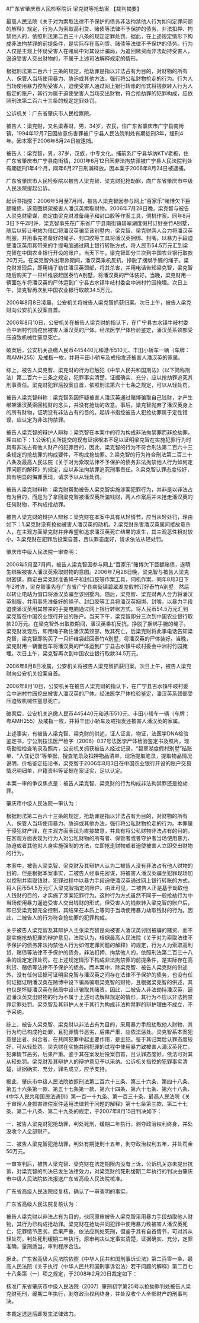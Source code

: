 #广东省肇庆市人民检察院诉 梁克财等抢劫案 
【裁判摘要】

最高人民法院《关于对为索取法律不予保护的债务非法拘禁他人行为如何定罪问题的解释》规定，行为人为索取高利贷、赌债等法律不予保护的债务，非法扣押、拘禁他人的，依照刑法第二百三十八条的规定定罪处罚。据此，在上述规定情形下构成非法拘禁罪的前提条件，是实际存在高利贷、赌债等法律不予保护的债务。行为人仅是主观上怀疑受害人在赌局中对其设计骗局，为追回赌资而非法劫持受害人，逼迫受害人交出财物的，不属于上述司法解释规定的情形。

根据刑法第二百六十三条的规定，抢劫罪是指以非法占有为目的，对财物的所有人、保管人当场使用暴力、胁迫或其他方法，强行将公私财物抢走的行为。行为人当场使用暴力控制受害人，迫使受害人通过网上银行转账的形式将钱款转入行为人指定的账户，其行为属于迫使受害人当场交出财物，符合抢劫罪的犯罪构成，应依照刑法第二百六十三条的规定定罪处罚。



公诉机关：广东省肇庆市人民检察院。

被告人：梁克财，又名梁春财，男，34岁，农民，住广东省肇庆市广宁县南街镇，1994年12月7日因故意伤害罪被广宁县人民法院判处有期徒刑3年，缓刑4年。因本案于2006年8月24日被逮捕。

被告人：梁克智，男，37岁，汉族，中专文化，捕前系广宁县华纳KTV老板，住广东省肇庆市广宁县南街镇，2001年6月12日因非法拘禁罪被广宁县人民法院判处有期徒刑1年4个月，同年6月27日刑满释放。因本案于2006年8月24日被逮捕。

广东省肇庆市人民检察院以被告人梁克智、梁克财犯抢劫罪，向广东省肇庆市中级人民法院提起公诉。

起诉书指控：2006年5月至7月间，被告人梁克智因参与网上“百家乐”赌博欠下巨额赌债，遂意图绑架被害人潘汉英索取财物。2006年7月28日晚，梁克智与被告人梁克财密谋，商定由梁克财准备绳子和封口胶等作案工具，伺机作案。同年8月3日下午2时许，梁克智事先在广东省广宁县南街镇碧翠湖度假村订好泰竹A别墅，随后以转让电站为借口将潘汉英骗至该别墅内，梁克智、梁克财两人合力将潘汉英制服，并用事先准备好的绳子、封口胶等工具将潘汉英捆绑、封嘴，以暴力手段迫使潘汉英用其带来的手提电脑通过网上银行转账方式，将人民币54.5万元汇到梁克智在中国农业银行开设的账户。当天下午，梁克智即分三次到中国农业银行取款20万元。在梁克智外出取款期间，潘汉英乘机反抗，挣脱了捆绑手腕的绳子。梁克财发现后，即用绳子勒住潘汉英颈部，将其杀害，并用电话告知梁克智，梁克智随后购买了一只纤维袋赶回泰竹A别墅，将潘汉英的尸体装好。当晚，梁克财用一辆面包车将潘汉英的尸体运到广宁县古水镇牛岐村委会中洲村竹园掩埋。次日上午，梁克智再次到中国农业银行取款34.5万元。

2006年8月8日凌晨，公安机关将被告人梁克智抓获归案。次日上午，被告人梁克财向公安机关投案自首。

2006年8月10日，公安机关在被告人梁克财的指认下，在广宁县古水镇牛岐村委会中洲村竹园挖出被害人潘汉英的尸体。经法医学尸体检验鉴定，潘汉英系颈部受压迫致机械性窒息死亡。

破案后，公安机关追缴人民币445440元和港币510元、丰田小轿车一辆（车牌：粤AMH255）及戒指一枚，并将丰田小轿车及戒指发还被害人潘汉英的家属。

综上，被告人梁克智、梁克财的行为已触犯《中华人民共和国刑法》（以下简称刑法）第二百六十三条之规定，犯罪事实清楚，证据确实、充分，应以抢劫罪追究其刑事责任。梁克财犯罪后投案自首，依照刑法第六十七条之规定，可以从轻处罚。

被告人梁克智辩称：梁克智系因怀疑被害人潘汉英通过赌博骗取自己钱财，才产生绑架潘汉英索回钱财的念头，并没有抢劫的故意。事后，梁克智抛弃了潘汉英身上的所有财物，证明没有非法占有的目的。起诉书指控被告人犯抢劫罪属于定性错误，应认定为非法拘禁罪。

被告人梁克智的辩护人辩称：梁克智在本案中的行为构成非法拘禁罪而非抢劫罪，理由如下：1.公诉机关所提交的现有证据根本不足以证明梁克智在实施犯罪行为时具有非法占有他人财产的犯罪目的，因此，梁克智的行为不符合刑法第二百六十三条规定的抢劫罪的构成要件，不构成抢劫罪。2.梁克智的行为符合刑法第二百三十八条及最高人民法院《关于对为索取法律不予保护的债务非法拘禁他人行为如何定罪问题的解释》的规定，应以非法拘禁罪追究刑事责任。3.梁克智认罪态度较好，具有明显的悔罪表现，请求予以从轻处罚。

被告人梁克财辩称：梁克财帮助被告人梁克智实施涉案犯罪行为，并非是以非法占有为目的，而是为了拿回梁克智被潘汉英所骗钱财，两人作案后并未抢走潘汉英的任何财物，不构成抢劫罪。

被告人梁克财的辩护人辩称：梁克财在本案中具有从轻情节，应当从轻处罚，理由如下：1.梁克财没有抢劫被害人潘汉英的动机。2.梁克财杀害潘汉英属间接故意杀人，在主观方面梁克财并非希望和追求潘汉英死亡结果的发生，其主观恶性相对较小。3.梁克财在犯罪后投案自首，且认罪态度好，请求依法从轻处罚。

肇庆市中级人民法院一审查明：

2006年5月至7月间，被告人梁克智因参与网上“百家乐”赌博欠下巨额赌债，遂萌生绑架被害人潘汉英索取财物的意图。2006年7月28日晚，梁克智与被告人梁克财密谋，商定由梁克财准备绳子和封口胶等作案工具，伺机作案。同年8月3日下午2时许，梁克智事先在广东省广宁县南街镇碧翠湖度假村订好泰竹A别墅，然后以转让电站为借口将潘汉英骗至该别墅内。随后，梁克智、梁克财两人合力将潘汉英制服，并用事先准备好的绳子、封口胶等工具将潘汉英捆绑、封嘴，以暴力手段迫使潘汉英用其带来的手提电脑通过网上银行转账方式，将人民币54.5万元汇到梁克智在中国农业银行开设的账户。当天下午，梁克智即分三次到中国农业银行取款20万元。在梁克智外出取款期间，潘汉英乘机反抗，挣脱了捆绑手腕的绳子。梁克财发现后，即用绳子勒住潘汉英颈部，致其死亡。后梁克财将此事电话告知梁克智，梁克智即购买了一只纤维袋赶回泰竹A别墅，将潘汉英的尸体装好。当晚，梁克财用一辆面包车将潘汉英的尸体运到广宁县古水镇牛岐村委会中洲村竹园掩埋。次日上午，梁克智再次到中国农业银行取款34.5万元。

2006年8月8日凌晨，公安机关将被告人梁克智抓获归案。次日上午，被告人梁克财向公安机关投案自首。

2006年8月10日，公安机关在被告人梁克财的指认下，在广宁县古水镇牛岐村委会中洲村竹园挖出被害人潘汉英的尸体。经法医学尸体检验鉴定，潘汉英系颈部受压迫致机械性窒息死亡。

破案后，公安机关追缴人民币445440元和港币510元、丰田小轿车一辆（车牌：粤AMH255）及戒指一枚，并将丰田小轿车及戒指发还被害人潘汉英的家属。

上述事实，有被告人梁克智、梁克财的供述，证人证言，物证，法医学DNA检验鉴定书，宁公刑技法医尸检字（2006）037号法医学尸体检验鉴定书及照片，现场勘验检查笔录及照片，公安机关抓获被告人经过记录，“碧翠湖度假村别墅”结账单、“入住记录”等单据，搜查笔录及扣押物品清单，现场提取笔录，提取物品情况说明，价格鉴定结论书，梁克智于2006年8月3日在中国农业银行开设的账户交易情况明细单，户籍资料等证据在案证实，足以认定。

本案一审的争议焦点是：被告人梁克智、梁克财的行为构成非法拘禁罪还是抢劫罪。

肇庆市中级人民法院一审认为：

根据刑法第二百六十三条的规定，抢劫罪是指以非法占有为目的，对财物的所有人、保管人当场使用暴力、胁迫或其他办法，强行将公私财物抢走的行为。本罪属于侵犯财产罪，在主观方面表现为直接故意，并具有将公私财物非法占有的目的，在客观方面表现为行为人对公私财物的所有者、保管者或者守护者当场使用暴力、胁迫或者其他对人身实施强制的方法，立即抢走财物或者迫使被害人立即交出财物的行为。

本案中，被告人梁克智、梁克财及其辩护人认为二被告人没有非法占有他人财物的目的，但是根据本案事实，二被告人经事先密谋，将被害人潘汉英骗至犯罪现场加以控制并索取钱财，犯罪过程中以暴力手段迫使潘汉英通过网上银行转账的方式，将人民币54.5万元汇入梁克智指定的账户。由此可见，二被告人正是基于劫取他人钱财的目的，才实施了涉案犯罪行为。这种行为方式虽然不同于一般抢劫行为中当场使用暴力逼迫受害人交出钱财的形式，但受害人的钱款转入梁克智的账户后，即已受梁克智完全控制，其结果在本质上等同于当场使用暴力劫取钱财的行为。因此，二被告人的行为符合抢劫罪的犯罪构成。

关于被告人梁克智及其辩护人主张梁克智是向被害人潘汉英讨回被骗的赌资、而不是实施抢劫犯罪的辩护意见，法院认为，根据最高人民法院《关于对为索取法律不予保护的债务非法拘禁他人行为如何定罪问题的解释》的规定，行为人为索取高利贷、赌债等法律不予保护的债务，非法扣押、拘禁他人的，依照刑法第二百三十八条的规定定罪处罚。在上述规定情形下构成非法拘禁罪的前提条件，是实际存在高利贷、赌债等法律不予保护的债务。而本案中，除梁克智、被告人梁克财的供述外，没有任何证据可证明梁克智与潘汉英之间存在法律不予保护的债务，也没有任何证据证明潘汉英在赌博中设下骗局骗取梁克智的财物，且根据梁克智的供述，其也仅是怀疑潘汉英在赌局中设计骗取其赌资。因此，二被告人非法劫持潘汉英，逼迫潘汉英交出财物的行为不属于上述司法解释规定的情形，其行为不应以非法拘禁罪定罪处罚。梁克智及其辩护人关于其行为构成非法拘禁罪的辩护理由不成立，不予采纳。

综上，被告人梁克智、梁克财以非法占有为目的，采用暴力手段劫取他人财物，其行为均已构成抢劫罪，且犯罪情节恶劣，后果严重，应依法惩处。梁克智系本案犯意提出者、纠合者，在共同犯罪中起主要作用，是主犯。鉴于其归案后认罪态度较好，可从轻处罚。梁克财在实施共同犯罪的过程中使用暴力致被害人潘汉英死亡，犯罪情节恶劣，后果严重。鉴于其在案发后投案自首，且认罪态度好，依法可对其从轻处罚。梁克财及其辩护人的辩护意见予以采纳。公诉机关指控的犯罪事实清楚，证据确实、充分，罪名成立，应予支持。

据此，肇庆市中级人民法院依照刑法第二百六十三条、第三十六条、第四十八条、第五十六条第一款、第五十七条第一款、第六十四条、第六十七条、第六十八条、《中华人民共和国民法通则》第一百一十九条、第一百三十条、最高人民法院《关于审理人身损害赔偿案件适用法律若干问题的解释》第十七条第三款、第二十七条、第二十八条、第二十九条的规定，于2007年8月15日判决如下：

一、被告人梁克财犯抢劫罪，判处死刑，缓期二年执行，剥夺政治权利终身，并处没收个人全部财产。

二、被告人梁克智犯抢劫罪，判处有期徒刑十五年，剥夺政治权利五年，并处罚金50万元。

一审宣判后，被告人梁克智、梁克财在法定期限内没有上诉，公诉机关亦未提出抗诉，对梁克智的判决已发生法律效力，对梁克财的死刑缓期二年执行的判决由肇庆市中级人民法院依法报送广东省高级人民法院核准。

广东省高级人民法院经复核，确认了一审查明的事实。

广东省高级人民法院复核认为：

被告人梁克财以非法占有为目的，伙同原审被告人梁克智采用暴力手段劫取他人财物，其行为已构成抢劫罪。梁克财在抢劫共同犯罪中使用暴力致被害人潘汉英死亡，犯罪情节恶劣，后果严重，依法应判处死刑，但鉴于其有自首情节，可对其从轻处罚，判处死刑缓期二年执行。原审判决认定事实清楚，证据确实、充分，定罪准确，量刑适当，审判程序合法。

据此，广东省高级人民法院依照《中华人民共和国刑事诉讼法》第二百零一条、最高人民法院《关于执行〈中华人民共和国刑事诉讼法〉若干问题的解释》第二百七十八条第（一）项之规定，于2008年2月20日裁定如下：

核准广东省肇庆市中级人民法院（2007）肇刑初字第25号以抢劫罪判处被告人梁克财死刑，缓期二年执行，剥夺政治权利终身，并处没收个人全部财产的刑事判决。

本裁定送达后即发生法律效力。


